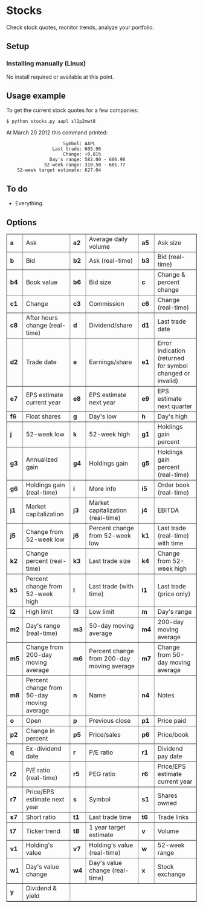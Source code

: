 Stocks
======
Check stock quotes, monitor trends, analyze your portfolio.

Setup
-----
### Installing manually (Linux)

No install required or available at this point.

Usage example
-------------

To get the current stock quotes for a few companies:

    $ python stocks.py aapl sl1p2mwt8

At March 20 2012 this command printed:

                         Symbol: AAPL
                     Last trade: 605.96
                         Change: +0.81%
                    Day's range: 582.00 - 606.90
                  52-week range: 310.50 - 601.77
        52-week target estimate: 627.04

To do
-----

* Everything.

Options
-------

<table border="1">
<tr>
<td><strong>a</strong></td>
<td>Ask</td>
<td><strong>a2</strong></td>
<td>Average daily volume</td>
<td><strong>a5</strong></td>
<td>Ask size</td>
</tr>
<tr>
<td><strong>b</strong></td>
<td>Bid</td>
<td><strong>b2</strong></td>
<td>Ask (real-time)</td>
<td><strong>b3</strong></td>
<td>Bid (real-time)</td>
</tr>
<tr>
<td><strong>b4</strong></td>
<td>Book value</td>
<td><strong>b6</strong></td>
<td>Bid size</td>
<td><strong>c</strong></td>
<td>Change & percent change</td>
</tr>
<tr>
<td><strong>c1</strong></td>
<td>Change</td>
<td><strong>c3</strong></td>
<td>Commission</td>
<td><strong>c6</strong></td>
<td>Change (real-time)</td>
</tr>
<tr>
<td><strong>c8</strong></td>
<td>After hours change (real-time)</td>
<td><strong>d</strong></td>
<td>Dividend/share</td>
<td><strong>d1</strong></td>
<td>Last trade date</td>
</tr>
<tr>
<td><strong>d2</strong></td>
<td>Trade date</td>
<td><strong>e</strong></td>
<td>Earnings/share</td>
<td><strong>e1</strong></td>
<td>Error indication (returned for symbol changed or invalid)</td>
</tr>
<tr>
<td><strong>e7</strong></td>
<td>EPS estimate current year</td>
<td><strong>e8</strong></td>
<td>EPS estimate next year</td>
<td><strong>e9</strong></td>
<td>EPS estimate next quarter</td>
</tr>
<tr>
<td><strong>f6</strong></td>
<td>Float shares</td>
<td><strong>g</strong></td>
<td>Day's low</td>
<td><strong>h</strong></td>
<td>Day's high</td>
</tr>
<tr>
<td><strong>j</strong></td>
<td>52-week low</td>
<td><strong>k</strong></td>
<td>52-week high</td>
<td><strong>g1</strong></td>
<td>Holdings gain percent</td>
</tr>
<tr>
<td><strong>g3</strong></td>
<td>Annualized gain</td>
<td><strong>g4</strong></td>
<td>Holdings gain</td>
<td><strong>g5</strong></td>
<td>Holdings gain percent (real-time)</td>
</tr>
<tr>
<td><strong>g6</strong></td>
<td>Holdings gain (real-time)</td>
<td><strong>i</strong></td>
<td>More info</td>
<td><strong>i5</strong></td>
<td>Order book (real-time)</td>
</tr>
<tr>
<td><strong>j1</strong></td>
<td>Market capitalization</td>
<td><strong>j3</strong></td>
<td>Market capitalization (real-time)</td>
<td><strong>j4</strong></td>
<td>EBITDA</td>
</tr>
<tr>
<td><strong>j5</strong></td>
<td>Change from 52-week low</td>
<td><strong>j6</strong></td>
<td>Percent change from 52-week low</td>
<td><strong>k1</strong></td>
<td>Last trade (real-time) with time</td>
</tr>
<tr>
<td><strong>k2</strong></td>
<td>Change percent (real-time)</td>
<td><strong>k3</strong></td>
<td>Last trade size</td>
<td><strong>k4</strong></td>
<td>Change from 52-week high</td>
</tr>
<tr>
<td><strong>k5</strong></td>
<td>Percent change from 52-week high</td>
<td><strong>l</strong></td>
<td>Last trade (with time)</td>
<td><strong>l1</strong></td>
<td>Last trade (price only)</td>
</tr>
<tr>
<td><strong>l2</strong></td>
<td>High limit</td>
<td><strong>l3</strong></td>
<td>Low limit</td>
<td><strong>m</strong></td>
<td>Day's range</td>
</tr>
<tr>
<td><strong>m2</strong></td>
<td>Day's range (real-time)</td>
<td><strong>m3</strong></td>
<td>50-day moving average</td>
<td><strong>m4</strong></td>
<td>200-day moving average</td>
</tr>
<tr>
<td><strong>m5</strong></td>
<td>Change from 200-day moving average</td>
<td><strong>m6</strong></td>
<td>Percent change from 200-day moving average</td>
<td><strong>m7</strong></td>
<td>Change from 50-day moving average</td>
</tr>
<tr>
<td><strong>m8</strong></td>
<td>Percent change from 50-day moving average</td>
<td><strong>n</strong></td>
<td>Name</td>
<td><strong>n4</strong></td>
<td>Notes</td>
</tr>
<tr>
<td><strong>o</strong></td>
<td>Open</td>
<td><strong>p</strong></td>
<td>Previous close</td>
<td><strong>p1</strong></td>
<td>Price paid</td>
</tr>
<tr>
<td><strong>p2</strong></td>
<td>Change in percent</td>
<td><strong>p5</strong></td>
<td>Price/sales</td>
<td><strong>p6</strong></td>
<td>Price/book</td>
</tr>
<tr>
<td><strong>q</strong></td>
<td>Ex-dividend date</td>
<td><strong>r</strong></td>
<td>P/E ratio</td>
<td><strong>r1</strong></td>
<td>Dividend pay date</td>
</tr>
<tr>
<td><strong>r2</strong></td>
<td>P/E ratio (real-time)</td>
<td><strong>r5</strong></td>
<td>PEG ratio</td>
<td><strong>r6</strong></td>
<td>Price/EPS estimate current year</td>
</tr>
<tr>
<td><strong>r7</strong></td>
<td>Price/EPS estimate next year</td>
<td><strong>s</strong></td>
<td>Symbol</td>
<td><strong>s1</strong></td>
<td>Shares owned</td>
</tr>
<tr>
<td><strong>s7</strong></td>
<td>Short ratio</td>
<td><strong>t1</strong></td>
<td>Last trade time</td>
<td><strong>t6</strong></td>
<td>Trade links</td>
</tr>
<tr>
<td><strong>t7</strong></td>
<td>Ticker trend</td>
<td><strong>t8</strong></td>
<td>1 year target estimate</td>
<td><strong>v</strong></td>
<td>Volume</td>
</tr>
<tr>
<td><strong>v1</strong></td>
<td>Holding's value</td>
<td><strong>v7</strong></td>
<td>Holding's value (real-time)</td>
<td><strong>w</strong></td>
<td>52-week range</td>
</tr>
<tr>
<td><strong>w1</strong></td>
<td>Day's value change</td>
<td><strong>w4</strong></td>
<td>Day's value change (real-time)</td>
<td><strong>x</strong></td>
<td>Stock exchange</td>
</tr>
<tr>
<td><strong>y</strong></td>
<td>Dividend & yield</td>
</tr>
</table>
